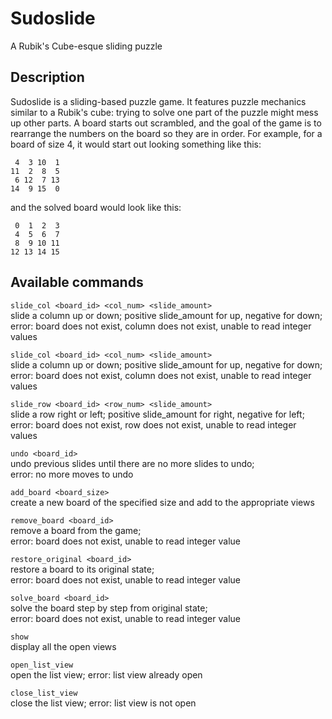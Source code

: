 Sudoslide
===============================

A Rubik's Cube-esque sliding puzzle

Description
-------------------------------
Sudoslide is a sliding-based puzzle game. It features puzzle mechanics similar
to a Rubik's cube: trying to solve one part of the puzzle might mess up other
parts. A board starts out scrambled, and the goal of the game is to rearrange 
the numbers on the board so they are in order. For example, 
for a board of size 4, it would start out looking something like this:  

     4  3 10  1  
    11  2  8  5  
     6 12  7 13  
    14  9 15  0  

and the solved board would look like this:  

     0  1  2  3  
     4  5  6  7  
     8  9 10 11  
    12 13 14 15  

Available commands
-------------------------------
``` slide_col <board_id> <col_num> <slide_amount> ```  
  slide a column up or down; positive slide_amount for up, negative for down;  
  error: board does not exist, column does not exist, unable to read integer 
  values

``` slide_col <board_id> <col_num> <slide_amount> ```  
  slide a column up or down; positive slide_amount for up, negative for down;  
  error: board does not exist, column does not exist, unable to read integer 
  values  

``` slide_row <board_id> <row_num> <slide_amount> ```  
  slide a row right or left; positive slide_amount for right, negative 
  for left;  
  error: board does not exist, row does not exist, unable to read integer 
  values  

``` undo <board_id> ```  
  undo previous slides until there are no more slides to undo;  
  error: no more moves to undo  

``` add_board <board_size> ```  
  create a new board of the specified size and add to the appropriate views  

``` remove_board <board_id> ```  
  remove a board from the game;  
  error: board does not exist, unable to read integer value  

``` restore_original <board_id> ```  
  restore a board to its original state;  
  error: board does not exist, unable to read integer value  

``` solve_board <board_id> ```  
  solve the board step by step from original state;  
  error: board does not exist, unable to read integer value  

``` show ```  
  display all the open views  

``` open_list_view ```  
  open the list view; error: list view already open  

``` close_list_view ```  
  close the list view; error: list view is not open  
